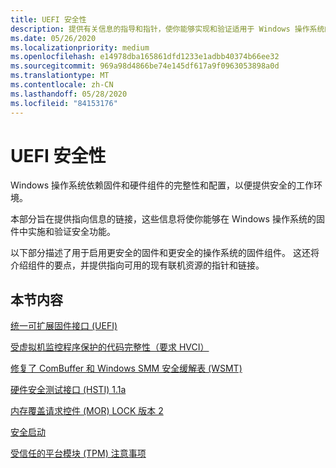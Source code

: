 ```yaml
---
title: UEFI 安全性
description: 提供有关信息的指导和指针，使你能够实现和验证适用于 Windows 操作系统的固件中的安全功能。
ms.date: 05/26/2020
ms.localizationpriority: medium
ms.openlocfilehash: e14978dba165861dfd1233e1adbb40374b66ee32
ms.sourcegitcommit: 969a98d4866be74e145df617a9f0963053898a0d
ms.translationtype: MT
ms.contentlocale: zh-CN
ms.lasthandoff: 05/28/2020
ms.locfileid: "84153176"
---
```

# <a name="uefi-security"></a>UEFI 安全性

Windows 操作系统依赖固件和硬件组件的完整性和配置，以便提供安全的工作环境。

本部分旨在提供指向信息的链接，这些信息将使你能够在 Windows 操作系统的固件中实施和验证安全功能。

以下部分描述了用于启用更安全的固件和更安全的操作系统的固件组件。 这还将介绍组件的要点，并提供指向可用的现有联机资源的指针和链接。

## <a name="in-this-section"></a>本节内容

[统一可扩展固件接口 (UEFI)](unified-extensible-firmware-interface.md)

[受虚拟机监控程序保护的代码完整性（要求 HVCI）](device-guard-and-credential-guard.md)

[修复了 ComBuffer 和 Windows SMM 安全缓解表 (WSMT)](fixed-combuffer-and-windows-smm-security-mitigation-table.md)

[硬件安全测试接口 (HSTI) 1.1a](hardware-security-test-interface-1-1a.md)

[内存覆盖请求控件 (MOR) LOCK 版本 2](memory-overwrite-request-control-lock-version-2.md)

[安全启动](secure-boot.md)

[受信任的平台模块 (TPM) 注意事项](trusted-platform-module-considerations.md)
